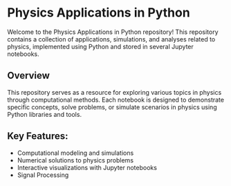 # Physics Applications in Python
Welcome to the Physics Applications in Python repository! This repository contains a collection of applications, simulations, and analyses related to physics, implemented using Python and stored in several Jupyter notebooks.
## Overview
This repository serves as a resource for exploring various topics in physics through computational methods. Each notebook is designed to demonstrate specific concepts, solve problems, or simulate scenarios in physics using Python libraries and tools.
## Key Features:
- Computational modeling and simulations
- Numerical solutions to physics problems
- Interactive visualizations with Jupyter notebooks
- Signal Processing
